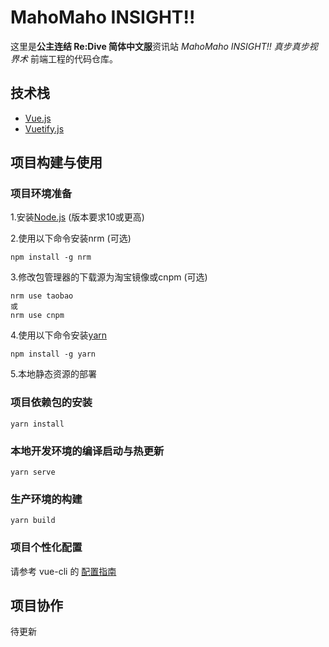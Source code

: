 # MahoMaho INSIGHT!!
这里是**公主连结 Re:Dive 简体中文服**资讯站 *MahoMaho INSIGHT!! 真步真步视界术* 前端工程的代码仓库。

## 技术栈
- [Vue.js](https://vuejs.org/)
- [Vuetify.js](https://vuetifyjs.com/)

## 项目构建与使用
### 项目环境准备
1.安装[Node.js](https://nodejs.org/zh-cn/) (版本要求10或更高)

2.使用以下命令安装nrm (可选)
```
npm install -g nrm
```
3.修改包管理器的下载源为淘宝镜像或cnpm (可选)
```
nrm use taobao
或
nrm use cnpm
```
4.使用以下命令安装[yarn](https://classic.yarnpkg.com/zh-Hans/)
```
npm install -g yarn
```
5.本地静态资源的部署

### 项目依赖包的安装
```
yarn install
```

### 本地开发环境的编译启动与热更新
```
yarn serve
```

### 生产环境的构建
```
yarn build
```

### 项目个性化配置
请参考 vue-cli 的 [配置指南](https://cli.vuejs.org/config/)

## 项目协作
待更新